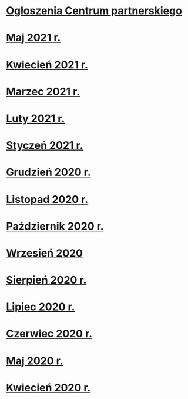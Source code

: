 # [Ogłoszenia Centrum partnerskiego](index.md)
# [Maj 2021 r.](2021-may.md)
# [Kwiecień 2021 r.](2021-april.md)
# [Marzec 2021 r.](2021-march.md)
# [Luty 2021 r.](2021-february.md)
# [Styczeń 2021 r.](2021-january.md)
# [Grudzień 2020 r.](2020-december.md)
# [Listopad 2020 r.](2020-november.md)
# [Październik 2020 r.](2020-october.md)
# [Wrzesień 2020](2020-september.md)
# [Sierpień 2020 r.](2020-august.md)
# [Lipiec 2020 r.](2020-july.md)
# [Czerwiec 2020 r.](2020-june.md)
# [Maj 2020 r.](2020-may.md)
# [Kwiecień 2020 r.](2020-april.md)
